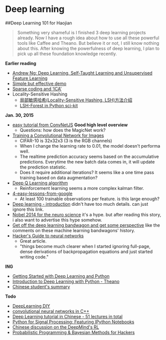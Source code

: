 Deep learning
===================

##Deep Learning 101 for Haojian

> Something very shameful is I finished 3 deep learning projects already. Now I have a rough idea about how to use all these powerful tools like Caffee and Theano. But believe it or not, I still know nothing about this. After knowing the powerfulness of deep learning, I plan to pick up all these foundation knowledge recently.

**Earlier reading**

- [Andrew Ng: Deep Learning, Self-Taught Learning and Unsupervised Feature Learning](https://www.youtube.com/watch?v=n1ViNeWhC24)
- [Simple but effective demo](http://v.youku.com/v_show/id_XMjE2MDY4NTg0.html)
- [Sparse coding and ‘ICA’](http://redwood.berkeley.edu/vs265/handout-sparse-08.pdf)
- Locality-Sensitive Hashing
	- [局部敏感哈希(Locality-Sensitive Hashing, LSH)方法介绍](http://blog.csdn.net/icvpr/article/details/12342159)
	- [LSH-Forest in Python sci-kit](https://www.google.com/search?q=LSH-Forest&oq=LSH-Forest&aqs=chrome..69i57j0.379j0j7&sourceid=chrome&es_sm=91&ie=UTF-8#q=LSH-Forest+in+python)




**Jan. 30, 2015**

- [easy tutorial from ConvNetJS](http://cs.stanford.edu/people/karpathy/convnetjs/started.html) **Good high level overview**
	- Questions: how does the MagicNet work? 
- [Training a Convolutional Network for Images](http://cs.stanford.edu/people/karpathy/convnetjs/demo/cifar10.html)
	- CIFAR-10 is 32x32x3 (3 is the RGB channels)
	- When I change the learning rate to 0.01, the model doesn't performa well.
	- The realtime prediction accuracy seems based on the accumulative predictions. Everytime the new batch data comes in, it will update the prediction statistic. 
	- Does it require additional iterations? It seems like a one time pass training based on data augmentation?
- [Deep Q Learning algorithm](http://cs.stanford.edu/people/karpathy/convnetjs/demo/rldemo.html)
	- Reinforcement learning seems a more complex kalman filter.
- [4-easy-lessons-from-google](https://gigaom.com/2015/01/29/new-to-deep-learning-here-are-4-easy-lessons-from-google/)
	- At least 100 trainable observations per feature. is this large enough?
- [Deep learning - introduction](https://www.youtube.com/watch?v=PlhFWT7vAEw&hd=1) didn't have too much details. can just ignore this link.
- [Nobel 2014 for the neuro science](http://www.guokr.com/article/439282/) it's a hype. but after reading this story, i also want to advertise this hype somehow.
- [Get off the deep learning bandwagon and get some perspective](http://www.pyimagesearch.com/2014/06/09/get-deep-learning-bandwagon-get-perspective/) like the comments on these machine learning bandwagons' history.
- [Hacker's Guide to neural networks](http://karpathy.github.io/neuralnets/)
	- Great article. 
	- "things become much clearer when I started ignoring full-page, dense derivations of backpropagation equations and just started writing code."

**ING**

- [Getting Started with Deep Learning and Python](http://www.pyimagesearch.com/2014/09/22/getting-started-deep-learning-python)
- [Introduction to Deep Learning with Python - Theano](https://www.youtube.com/watch?v=S75EdAcXHKk&hd=1)
- [Chinese student's summary](http://blog.csdn.net/abcjennifer/article/details/42493493#0-tsina-1-19647-397232819ff9a47a7b7e80a40613cfe1)

**Todo**
- [DeepLearning DIY](https://docs.google.com/presentation/d/1UeKXVgRvvxg9OUdh_UiC5G71UMscNPlvArsWER41PsU/preview?sle=true&slide=id.g583563d7a_161101)
- [convolutional neural networks in C++](https://github.com/nyanp/tiny-cnn)
- [Deep Learning tutorial in Chinese - 51 lectures in total](http://www.cnblogs.com/tornadomeet/tag/Deep%20Learning/default.html?page=3)
- [Python for Signal Processing: Featuring IPython Notebooks](http://www.amazon.com/Python-Signal-Processing-Featuring-Notebooks/dp/3319013416#customerReviews)
- [Chinese discussion on the DeepMind's RL ](http://www.infoq.com/cn/articles/atari-reinforcement-learning)
- [Probabilistic Programming & Bayesian Methods for Hackers](https://camdavidsonpilon.github.io/Probabilistic-Programming-and-Bayesian-Methods-for-Hackers/)





